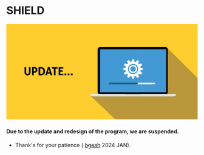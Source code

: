 # SHIELD 
![img](https://github.com/bdaar/SHIELD/blob/main/UI-UX%2Fupdate.png)

#### Due to the update and redesign of the program, we are suspended.

+ Thank's for your patience ( [b̴g̴aah](https://bgaah.ir) 2024 JAN).
